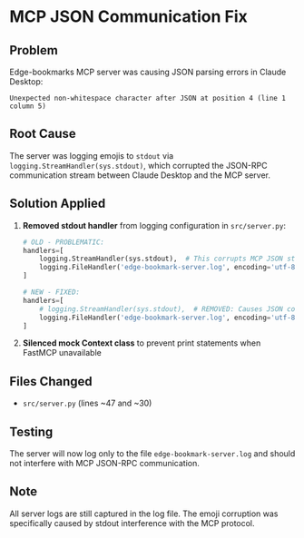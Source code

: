 # MCP JSON Communication Fix

## Problem
Edge-bookmarks MCP server was causing JSON parsing errors in Claude Desktop:
```
Unexpected non-whitespace character after JSON at position 4 (line 1 column 5)
```

## Root Cause
The server was logging emojis to `stdout` via `logging.StreamHandler(sys.stdout)`, which corrupted the JSON-RPC communication stream between Claude Desktop and the MCP server.

## Solution Applied
1. **Removed stdout handler** from logging configuration in `src/server.py`:
   ```python
   # OLD - PROBLEMATIC:
   handlers=[
       logging.StreamHandler(sys.stdout),  # This corrupts MCP JSON stream
       logging.FileHandler('edge-bookmark-server.log', encoding='utf-8')
   ]
   
   # NEW - FIXED:
   handlers=[
       # logging.StreamHandler(sys.stdout),  # REMOVED: Causes JSON corruption
       logging.FileHandler('edge-bookmark-server.log', encoding='utf-8')
   ]
   ```

2. **Silenced mock Context class** to prevent print statements when FastMCP unavailable

## Files Changed
- `src/server.py` (lines ~47 and ~30)

## Testing
The server will now log only to the file `edge-bookmark-server.log` and should not interfere with MCP JSON-RPC communication.

## Note
All server logs are still captured in the log file. The emoji corruption was specifically caused by stdout interference with the MCP protocol.
